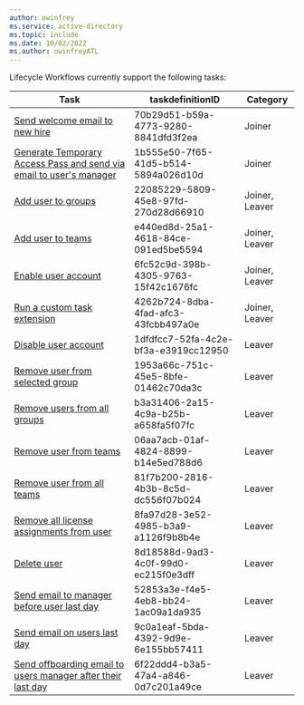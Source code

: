 ```yaml
---
author: owinfrey
ms.service: active-directory
ms.topic: include
ms.date: 10/02/2022
ms.author: owinfreyATL
---
```


<!-- This include file is referenced in the Microsoft Graph docs repo. -->

Lifecycle Workflows currently support the following tasks:

|Task  |taskdefinitionID  |Category  |
|---------|---------|---------|
|[Send welcome email to new hire](/azure/active-directory/governance/lifecycle-workflow-tasks#send-welcome-email-to-new-hire)     |   70b29d51-b59a-4773-9280-8841dfd3f2ea      | Joiner         |
|[Generate Temporary Access Pass and send via email to user's manager](/azure/active-directory/governance/lifecycle-workflow-tasks#generate-temporary-access-pass-and-send-via-email-to-users-manager)     |  1b555e50-7f65-41d5-b514-5894a026d10d       | Joiner         |
|[Add user to groups](/azure/active-directory/governance/lifecycle-workflow-tasks#add-user-to-groups)     |    22085229-5809-45e8-97fd-270d28d66910     | Joiner, Leaver
|[Add user to teams](/azure/active-directory/governance/lifecycle-workflow-tasks#add-user-to-teams)      |  e440ed8d-25a1-4618-84ce-091ed5be5594       | Joiner, Leaver
|[Enable user account](/azure/active-directory/governance/lifecycle-workflow-tasks#enable-user-account)     |    6fc52c9d-398b-4305-9763-15f42c1676fc     | Joiner, Leaver
|[Run a custom task extension](/azure/active-directory/governance/lifecycle-workflow-tasks#run-a-custom-task-extension)    |    4262b724-8dba-4fad-afc3-43fcbb497a0e    | Joiner, Leaver
|[Disable user account](/azure/active-directory/governance/lifecycle-workflow-tasks#disable-user-account)     |   1dfdfcc7-52fa-4c2e-bf3a-e3919cc12950      | Leaver
|[Remove user from selected group](/azure/active-directory/governance/lifecycle-workflow-tasks#remove-user-from-selected-groups)     |   1953a66c-751c-45e5-8bfe-01462c70da3c      | Leaver
|[Remove users from all groups](/azure/active-directory/governance/lifecycle-workflow-tasks#remove-users-from-all-groups)     |    b3a31406-2a15-4c9a-b25b-a658fa5f07fc     | Leaver
|[Remove user from teams](/azure/active-directory/governance/lifecycle-workflow-tasks#remove-user-from-teams)    |    06aa7acb-01af-4824-8899-b14e5ed788d6     | Leaver        |
|[Remove user from all teams](/azure/active-directory/governance/lifecycle-workflow-tasks#remove-users-from-all-teams)     |    81f7b200-2816-4b3b-8c5d-dc556f07b024     | Leaver        |
|[Remove all license assignments from user](/azure/active-directory/governance/lifecycle-workflow-tasks#remove-all-license-assignments-from-user)     | 8fa97d28-3e52-4985-b3a9-a1126f9b8b4e         | Leaver
|[Delete user](/azure/active-directory/governance/lifecycle-workflow-tasks#delete-user)    |    8d18588d-9ad3-4c0f-99d0-ec215f0e3dff     | Leaver         |
|[Send email to manager before user last day](/azure/active-directory/governance/lifecycle-workflow-tasks#send-email-to-manager-before-user-last-day)    |    52853a3e-f4e5-4eb8-bb24-1ac09a1da935     | Leaver         |
|[Send email on users last day](/azure/active-directory/governance/lifecycle-workflow-tasks#send-email-on-users-last-day)    |    9c0a1eaf-5bda-4392-9d9e-6e155bb57411     | Leaver         |
|[Send offboarding email to users manager after their last day](/azure/active-directory/governance/lifecycle-workflow-tasks#send-offboarding-email-to-users-manager-after-their-last-day)    |    6f22ddd4-b3a5-47a4-a846-0d7c201a49ce     | Leaver         |

